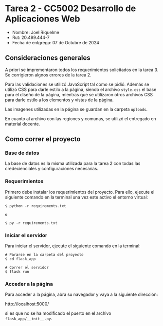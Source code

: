 # Tarea 2 - CC5002 Desarrollo de Aplicaciones Web

- Nombre: Joel Riquelme
- Rut: 20.499.444-7
- Fecha de entgrega: 07 de Octubre de 2024

## Consideraciones generales

A priori se imprementaron todos los requerimientos solicitados en la tarea 3. Se corrigieron algnos errores de la tarea 2.

Para las validaciones se utilizó JavaScript tal como se pidió. Además se utilizó CSS para darle estilo a la página, siendo el archivo `style.css` el base para el diseño de la página, mientras que se utilizaron otros archivos CSS para darle estilo a los elementos y vistas de la página.

Las imagenes utilizadas en la página se guardan en la carpeta `uploads`.

En cuanto al archivo con las regiones y comunas, se utilizó el entregado en material docente.

## Como correr el proyecto

### Base de datos

La base de datos es la misma utilizada para la tarea 2 con todas las credecienciales y configuraciones necesarias.

### Requerimientos

Primero debe instalar los requerimientos del proyecto. Para ello, ejecute el siguiente comando en la terminal una vez este activo el entorno virtual:
``` 
$ python -r requirements.txt 

o 

$ py -r requirements.txt
```

### Iniciar el servidor

Para iniciar el servidor, ejecute el siguiente comando en la terminal:
```
# Pararse en la carpeta del proyecto
$ cd flask_app

# Correr el servidor
$ flask run
```

### Acceder a la página

Para acceder a la página, abra su navegador y vaya a la siguiente dirección:

http://localhost:5000/

si es que no se ha modificado el puerto en el archivo `flask_app/__init__.py`.



